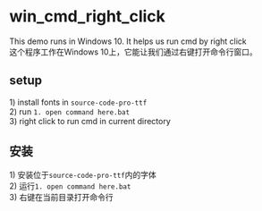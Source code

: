 # win_cmd_right_click
This demo runs in Windows 10. It helps us run cmd by right click  
这个程序工作在Windows 10上，它能让我们通过右键打开命令行窗口。
## setup
1\) install fonts in `source-code-pro-ttf`  
2\) run `1. open command here.bat`  
3\) right click to run cmd in current directory
## 安装
1\) 安装位于`source-code-pro-ttf`内的字体  
2\) 运行`1. open command here.bat`  
3\) 右键在当前目录打开命令行
